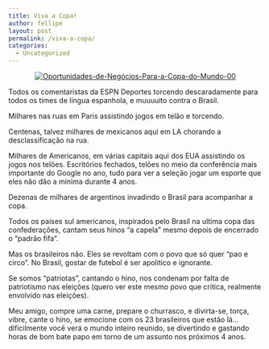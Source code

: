 ```yaml
---
title: Viva a Copa!
author: fellipe
layout: post
permalink: /viva-a-copa/
categories:
  - Uncategorized
---
```

<p style="text-align: center;">
  <a href="/img/posts/2014/07/Oportunidades-de-Negócios-Para-a-Copa-do-Mundo-00.jpg"><img alt="Oportunidades-de-Negócios-Para-a-Copa-do-Mundo-00" src="/img/posts/2014/07/Oportunidades-de-Negócios-Para-a-Copa-do-Mundo-0.jpg"  /></a>
</p>

Todos os comentaristas da ESPN Deportes torcendo descaradamente para todos os times de língua espanhola, e muuuuito contra o Brasil.

Milhares nas ruas em Paris assistindo jogos em telão e torcendo.

Centenas, talvez milhares de mexicanos aqui em LA chorando a desclassificação na rua.

Milhares de Americanos, em várias capitais aqui dos EUA assistindo os jogos nos telões. Escritórios fechados, telões no meio da conferência mais importante do Google no ano, tudo para ver a seleção jogar um esporte que eles não dão a mínima durante 4 anos.

Dezenas de milhares de argentinos invadindo o Brasil para acompanhar a copa.

Todos os países sul americanos, inspirados pelo Brasil na ultima copa das confederações, cantam seus hinos &#8220;a capela&#8221; mesmo depois de encerrado o &#8220;padrão fifa&#8221;.

Mas os brasileiros não. Eles se revoltam com o povo que só quer &#8220;pao e circo&#8221;. No Brasil, gostar de futebol é ser apolitico e ignorante.

Se somos &#8220;patriotas&#8221;, cantando o hino, nos condenam por falta de patriotismo nas eleições (quero ver este mesmo povo que critica, realmente envolvido nas eleições).

Meu amigo, compre uma carne, prepare o churrasco, e divirta-se, torça, vibre, cante o hino, se emocione com os 23 brasileiros que estão lá&#8230; dificilmente você verá o mundo inteiro reunido, se divertindo e gastando horas de bom bate papo em torno de um assunto nos próximos 4 anos.
